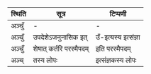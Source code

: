 | स्थिति | सूत्र | टिप्पणी |
| ----- | ------- | ------ |
| अञ्चुँ | - | - |
| अञ्चुँ | उपदेशेऽजनुनासिक इत् | उँ-इत्यस्य इत्संज्ञा |
| अञ्चुँ | शेषात् कर्तरि परस्मैपदम् | इति परस्मैपदम् |
| अञ्च् | तस्य लोपः | इत्संज्ञकस्य लोपः |
